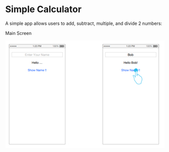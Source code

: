 # Simple Calculator

A simple app allows users to add, subtract, multiple, and divide 2 numbers:

Main Screen

![](screenshots/1.PNG)

